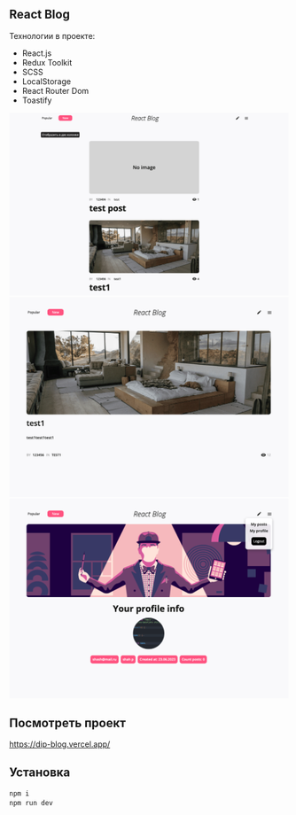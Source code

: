 ## React Blog

Технологии в проекте:

- React.js
- Redux Toolkit
- SCSS
- LocalStorage
- React Router Dom
- Toastify

![screen app](screen1.png)
![screen app](screen2.png)
![screen app](screen3.png)

## Посмотреть проект
https://dip-blog.vercel.app/

## Установка

```sh
npm i
npm run dev
```
